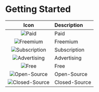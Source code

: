 # Getting Started

| Icon                                                    | Description   |
|:-------------------------------------------------------:|:--------------|
|![](symbols/paid.svg "Paid")                             | Paid          |
|![](symbols/freemium.svg "Freemium")                     | Freemium      |
|![](symbols/subscription.svg "Subscription")             | Subscription  |
|![](symbols/ad.svg "Advertising")                        | Advertising   |
|![](symbols/free.svg "Free")                             | Free          |
|![](symbols/open.svg "Open-Source")                      | Open-Source   |
|![](symbols/closed.svg "Closed-Source")                  | Closed-Source |
